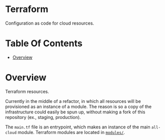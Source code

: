 # Terraform
Configuration as code for cloud resources.

# Table Of Contents
- [Overview](#overview)

# Overview
Terraform resources.

Currently in the middle of a refactor, in which all resources will be provisioned as an instance of a module. The reason is so a copy of the infrastructure could easily be spun up, without making a fork of this repository (ex., staging, production).

The `main.tf` file is an entrypoint, which makes an instance of the main `all-cloud` module. Terraform modules are located in [`modules/`](./modules).
